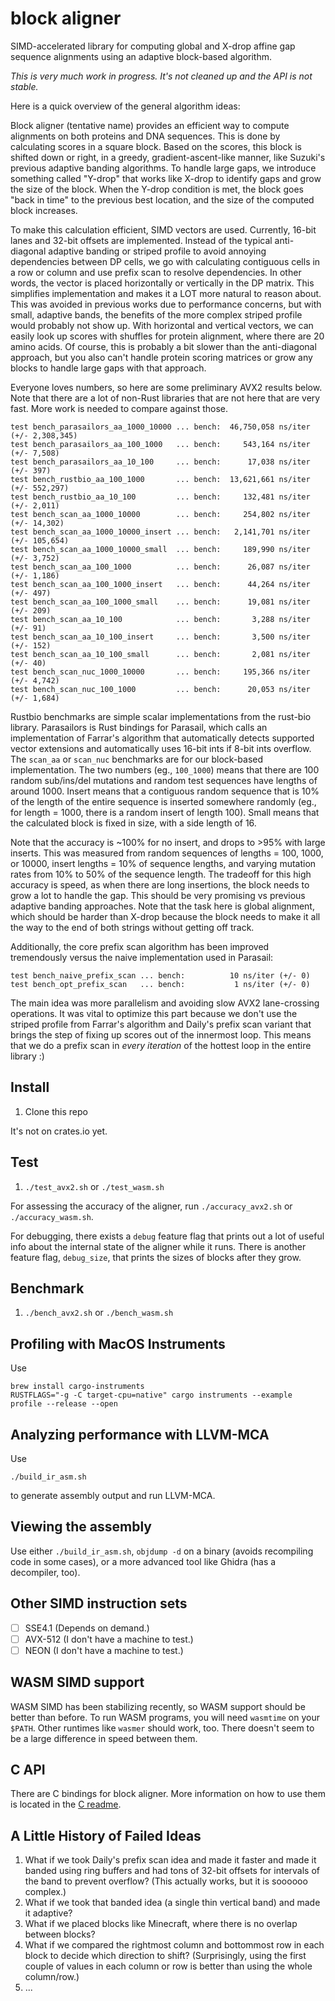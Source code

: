 # block aligner
SIMD-accelerated library for computing global and X-drop affine gap sequence alignments using
an adaptive block-based algorithm.

*This is very much work in progress. It's not cleaned up and the API is not stable.*

Here is a quick overview of the general algorithm ideas:

Block aligner (tentative name) provides an efficient way to compute alignments on both
proteins and DNA sequences. This is done by calculating scores in a square block. Based
on the scores, this block is shifted down or right, in a greedy, gradient-ascent-like manner,
like Suzuki's previous adaptive banding algorithms.
To handle large gaps, we introduce something called "Y-drop" that works like X-drop to identify
gaps and grow the size of the block. When the Y-drop condition is met, the block goes
"back in time" to the previous best location, and the size of the computed block increases.

To make this calculation efficient, SIMD vectors are used. Currently, 16-bit lanes and 32-bit
offsets are implemented. Instead of the typical anti-diagonal
adaptive banding or striped profile to avoid annoying dependencies between DP cells, we go
with calculating contiguous cells in a row or column and use prefix scan to resolve dependencies.
In other words, the vector is placed horizontally or vertically in the DP matrix.
This simplifies implementation and makes it a LOT more natural to reason about. This was avoided
in previous works due to performance concerns, but with small, adaptive bands, the benefits of the more
complex striped profile would probably not show up. With horizontal and vertical vectors,
we can easily look up scores with shuffles for protein alignment, where there are 20 amino acids.
Of course, this is probably a bit slower than the anti-diagonal approach, but you also can't handle
protein scoring matrices or grow any blocks to handle large gaps with that approach.

Everyone loves numbers, so here are some preliminary AVX2 results below. Note that there are a
lot of non-Rust libraries that are not here that are very fast.
More work is needed to compare against those.
```
test bench_parasailors_aa_1000_10000 ... bench:  46,750,058 ns/iter (+/- 2,308,345)
test bench_parasailors_aa_100_1000   ... bench:     543,164 ns/iter (+/- 7,508)
test bench_parasailors_aa_10_100     ... bench:      17,038 ns/iter (+/- 397)
test bench_rustbio_aa_100_1000       ... bench:  13,621,661 ns/iter (+/- 552,297)
test bench_rustbio_aa_10_100         ... bench:     132,481 ns/iter (+/- 2,011)
test bench_scan_aa_1000_10000        ... bench:     254,802 ns/iter (+/- 14,302)
test bench_scan_aa_1000_10000_insert ... bench:   2,141,701 ns/iter (+/- 105,654)
test bench_scan_aa_1000_10000_small  ... bench:     189,990 ns/iter (+/- 3,752)
test bench_scan_aa_100_1000          ... bench:      26,087 ns/iter (+/- 1,186)
test bench_scan_aa_100_1000_insert   ... bench:      44,264 ns/iter (+/- 497)
test bench_scan_aa_100_1000_small    ... bench:      19,081 ns/iter (+/- 209)
test bench_scan_aa_10_100            ... bench:       3,288 ns/iter (+/- 91)
test bench_scan_aa_10_100_insert     ... bench:       3,500 ns/iter (+/- 152)
test bench_scan_aa_10_100_small      ... bench:       2,081 ns/iter (+/- 40)
test bench_scan_nuc_1000_10000       ... bench:     195,366 ns/iter (+/- 4,742)
test bench_scan_nuc_100_1000         ... bench:      20,053 ns/iter (+/- 1,684)
```
Rustbio benchmarks are simple scalar implementations from the rust-bio library.
Parasailors is Rust bindings for Parasail, which calls an implementation of Farrar's algorithm
that automatically detects supported vector extensions and automatically uses 16-bit ints if
8-bit ints overflow. The `scan_aa` or `scan_nuc` benchmarks are for our block-based implementation.
The two numbers (eg., `100_1000`) means that there are 100 random sub/ins/del mutations and random test
sequences have lengths of around 1000. Insert means that a contiguous random sequence that is 10%
of the length of the entire sequence is inserted somewhere randomly (eg., for length = 1000, there is
a random insert of length 100). Small means that the calculated block is fixed in size, with a side
length of 16.

Note that the accuracy is ~100% for no insert, and drops to >95% with large inserts.
This was measured from random sequences of lengths = 100, 1000, or 10000, insert lengths = 10% of
sequence lengths, and varying mutation rates from 10% to 50% of the sequence length.
The tradeoff for this high accuracy is speed, as when there are long insertions, the block
needs to grow a lot to handle the gap.
This should be very promising vs previous adaptive banding approaches.
Note that the task here is global alignment, which should be harder than X-drop because
the block needs to make it all the way to the end of both strings without getting off track.

Additionally, the core prefix scan algorithm has been improved tremendously versus the naive
implementation used in Parasail:
```
test bench_naive_prefix_scan ... bench:          10 ns/iter (+/- 0)
test bench_opt_prefix_scan   ... bench:           1 ns/iter (+/- 0)
```
The main idea was more parallelism and avoiding slow AVX2 lane-crossing operations.
It was vital to optimize this part because we don't use the striped profile
from Farrar's algorithm and Daily's prefix scan variant that brings the step of fixing
up scores out of the innermost loop. This means that we do a prefix scan in
*every iteration* of the hottest loop in the entire library :)

## Install
1. Clone this repo

It's not on crates.io yet.

## Test
1. `./test_avx2.sh` or `./test_wasm.sh`

For assessing the accuracy of the aligner, run `./accuracy_avx2.sh` or `./accuracy_wasm.sh`.

For debugging, there exists a `debug` feature flag that prints out a lot of
useful info about the internal state of the aligner while it runs.
There is another feature flag, `debug_size`, that prints the sizes of blocks after they grow.

## Benchmark
1. `./bench_avx2.sh` or `./bench_wasm.sh`

## Profiling with MacOS Instruments
Use
```
brew install cargo-instruments
RUSTFLAGS="-g -C target-cpu=native" cargo instruments --example profile --release --open
```

## Analyzing performance with LLVM-MCA
Use
```
./build_ir_asm.sh
```
to generate assembly output and run LLVM-MCA.

## Viewing the assembly
Use either `./build_ir_asm.sh`, `objdump -d` on a binary (avoids recompiling code in
some cases), or a more advanced tool like Ghidra (has a decompiler, too).

## Other SIMD instruction sets
* [ ] SSE4.1 (Depends on demand.)
* [ ] AVX-512 (I don't have a machine to test.)
* [ ] NEON (I don't have a machine to test.)

## WASM SIMD support
WASM SIMD has been stabilizing recently, so WASM support should be better than before.
To run WASM programs, you will need `wasmtime` on your `$PATH`. Other runtimes like
`wasmer` should work, too. There doesn't seem to be a large difference in speed between
them.

## C API
There are C bindings for block aligner. More information on how to use them is located in
the [C readme](c/README.md).

## A Little History of Failed Ideas
1. What if we took Daily's prefix scan idea and made it faster and made it banded using
ring buffers and had tons of 32-bit offsets for intervals of the band to prevent overflow?
(This actually works, but it is soooooo complex.)
2. What if we took that banded idea (a single thin vertical band) and made it adaptive?
3. What if we placed blocks like Minecraft, where there is no overlap between blocks?
4. What if we compared the rightmost column and bottommost row in each block to decide
which direction to shift? (Surprisingly, using the first couple of values in each column
or row is better than using the whole column/row.)
5. ...
